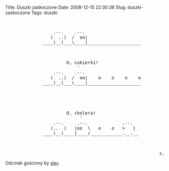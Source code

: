 Title: Duszki zaskoczone
Date: 2008-12-15 22:30:36
Slug: duszki-zaskoczone
Tags: duszki

<pre>


                  .--.    .--.
                 (  ..)  /  oo|
              ____)__(___\____|____________________



                       O, cukierki!
                           '
                  .--.    .--.
                 (  ..)  /  oo|    o    o    o    o
              ____)__(___\____|____________________





                       O, cholera!
                            '
                  .--.     .--.             .--.
                 (..  )   |oo  \   o    o   >   |
              ____)__(____|____/____________.__.__



                                                          s./7d8-f-c
</pre>
<p>Odcinek gościnny by <a href="http://slay.jogger.pl">slay</a>.</p>
